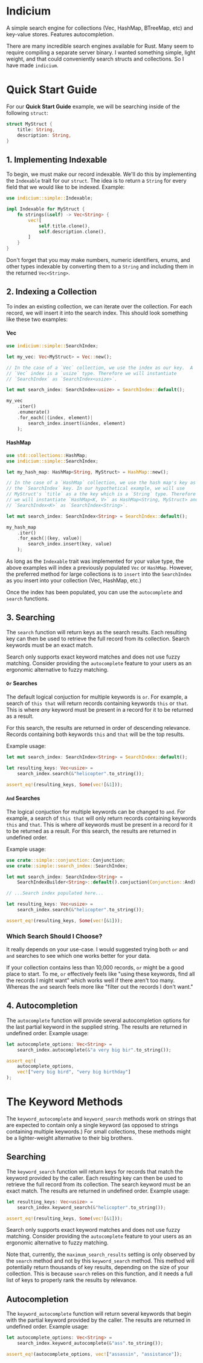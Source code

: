 # Indicium

A simple search engine for collections (Vec, HashMap, BTreeMap, etc) and
key-value stores. Features autocompletion.

There are many incredible search engines available for Rust. Many seem to
require compiling a separate server binary. I wanted something simple, light
weight, and that could conveniently search structs and collections. So I have
made `indicium`.

# Quick Start Guide

For our **Quick Start Guide** example, we will be searching inside of the
following `struct`:

```rust
struct MyStruct {
    title: String,
    description: String,
}
```

## 1. Implementing Indexable

To begin, we must make our record indexable. We'll do this by implementing the
`Indexable` trait for our `struct`. The idea is to return a `String` for every
field that we would like to be indexed. Example:

```rust
use indicium::simple::Indexable;

impl Indexable for MyStruct {
    fn strings(&self) -> Vec<String> {
        vec![
            self.title.clone(),
            self.description.clone(),
        ]
    }
}
```

Don't forget that you may make numbers, numeric identifiers, enums, and other
types indexable by converting them to a `String` and including them in the
returned `Vec<String>`.

## 2. Indexing a Collection

To index an existing collection, we can iterate over the collection. For each
record, we will insert it into the search index. This should look something
like these two examples:

#### Vec

```rust
use indicium::simple::SearchIndex;

let my_vec: Vec<MyStruct> = Vec::new();

// In the case of a `Vec` collection, we use the index as our key.  A
// `Vec` index is a `usize` type. Therefore we will instantiate
// `SearchIndex` as `SearchIndex<usize>`.

let mut search_index: SearchIndex<usize> = SearchIndex::default();

my_vec
    .iter()
    .enumerate()
    .for_each(|(index, element)|
        search_index.insert(&index, element)
    );
```

#### HashMap

```rust
use std::collections::HashMap;
use indicium::simple::SearchIndex;

let my_hash_map: HashMap<String, MyStruct> = HashMap::new();

// In the case of a `HashMap` collection, we use the hash map's key as
// the `SearchIndex` key. In our hypothetical example, we will use
// MyStruct's `title` as a the key which is a `String` type. Therefore
// we will instantiate `HashMap<K, V>` as HashMap<String, MyStruct> and
// `SearchIndex<K>` as `SearchIndex<String>`.

let mut search_index: SearchIndex<String> = SearchIndex::default();

my_hash_map
    .iter()
    .for_each(|(key, value)|
        search_index.insert(key, value)
    );
```

As long as the `Indexable` trait was implemented for your value type, the above
examples will index a previously populated `Vec` or `HashMap`. However, the
preferred method for large collections is to `insert` into the `SearchIndex` as
you insert into your collection (Vec, HashMap, etc.)

Once the index has been populated, you can use the `autocomplete` and `search`
functions.

## 3. Searching

The `search` function will return keys as the search results. Each resulting
key can then be used to retrieve the full record from its collection. Search
keywords must be an exact match.

Search only supports exact keyword matches and does not use fuzzy matching.
Consider providing the `autocomplete` feature to your users as an ergonomic
alternative to fuzzy matching.

#### `Or` Searches

The default logical conjuction for multiple keywords is `or`. For example, a
search of `this that` will return records containing keywords `this` or `that`.
This is where _any_ keyword must be present in a record for it to be returned as
a result.

For this search, the results are returned in order of descending relevance.
Records containing both keywords `this` and `that` will be the top results.

Example usage:

```rust
let mut search_index: SearchIndex<String> = SearchIndex::default();

let resulting_keys: Vec<usize> =
    search_index.search(&"helicopter".to_string());

assert_eq!(resulting_keys, Some(vec![&1]));
```

#### `And` Searches

The logical conjuction for multiple keywords can be changed to `and`. For
example, a search of `this that` will only return records containing keywords
`this` and `that`. This is where _all_ keywords must be present in a record for
it to be returned as a result. For this search, the results are returned in
undefined order.

Example usage:

```rust
use crate::simple::conjunction::Conjunction;
use crate::simple::search_index::SearchIndex;

let mut search_index: SearchIndex<String> =
	SearchIndexBuilder<String>::default().conjuction(Conjunction::And).build();

// ...Search index populated here...

let resulting_keys: Vec<usize> =
    search_index.search(&"helicopter".to_string());

assert_eq!(resulting_keys, Some(vec![&1]));
```

### Which Search Should I Choose?

It really depends on your use-case. I would suggested trying both `or` and `and`
searches to see which one works better for your data.

If your collection contains less than 10,000 records, `or` might be a good place
to start. To me, `or` effectively feels like "using these keywords, find all
the records I might want" which works well if there aren't too many. Whereas the
`and` search feels more like "filter out the records I don't want."

## 4. Autocompletion

The `autocomplete` function will provide several autocompletion options for the
last partial keyword in the supplied string. The results are returned in
undefined order. Example usage:

```rust
let autocomplete_options: Vec<String> =
    search_index.autocomplete(&"a very big bir".to_string());

assert_eq!(
	autocomplete_options,
	vec!["very big bird", "very big birthday"]
);
```

# The Keyword Methods

The `keyword_autocomplete` and `keyword_search` methods work on strings that are
expected to contain only a single keyword (as opposed to strings containing
multiple keywords.) For small collections, these methods might be a
lighter-weight alternative to their big brothers.

## Searching

The `keyword_search` function will return keys for records that match the
keyword provided by the caller. Each resulting key can then be used to retrieve
the full record from its collection. The search keyword must be an exact match.
The results are returned in undefined order. Example usage:

```rust
let resulting_keys: Vec<usize> =
	search_index.keyword_search(&"helicopter".to_string());

assert_eq!(resulting_keys, Some(vec![&1]));
```

Search only supports exact keyword matches and does not use fuzzy matching.
Consider providing the `autocomplete` feature to your users as an ergonomic
alternative to fuzzy matching.

Note that, currently, the `maximum_search_results` setting is only observed by
the `search` method and not by this `keyword_search` method. This method will
potentially return thousands of key results, depending on the size of your
collection. This is because `search` relies on this function, and it needs a
full list of keys to properly rank the results by relevance.

## Autocompletion

The `keyword_autocomplete` function will return several keywords that begin with
the partial keyword provided by the caller. The results are returned in
undefined order. Example usage:

```rust
let autocomplete_options: Vec<String> =
	search_index.keyword_autocomplete(&"ass".to_string());

assert_eq!(autocomplete_options, vec!["assassin", "assistance"]);
```
